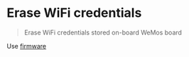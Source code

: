 # Erase WiFi credentials

> Erase WiFi credentials stored on-board WeMos board

Use [firmware](erase-wifi-credentials.ino)
